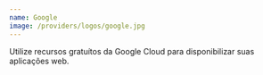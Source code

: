 ```yaml
---
name: Google
image: /providers/logos/google.jpg
---
```

Utilize recursos gratuítos da Google Cloud para disponibilizar suas aplicações web.
